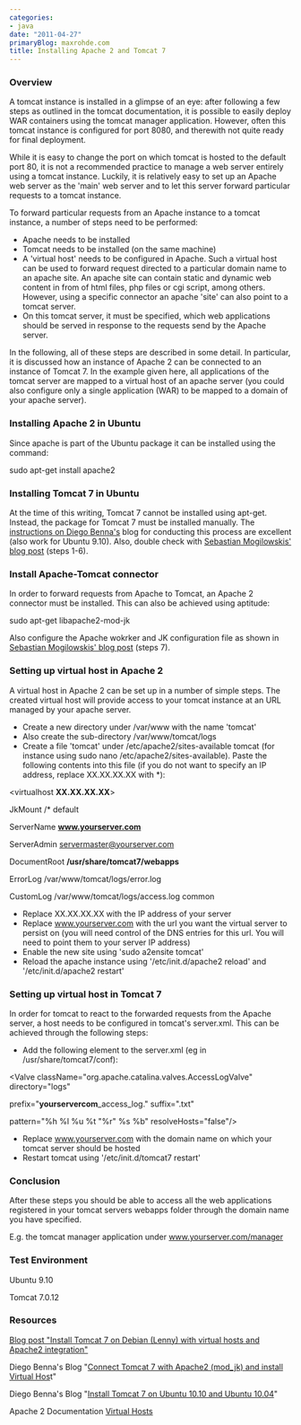 ```yaml
---
categories:
- java
date: "2011-04-27"
primaryBlog: maxrohde.com
title: Installing Apache 2 and Tomcat 7
---
```


### Overview

A tomcat instance is installed in a glimpse of an eye: after following a few steps as outlined in the tomcat documentation, it is possible to easily deploy WAR containers using the tomcat manager application. However, often this tomcat instance is configured for port 8080, and therewith not quite ready for final deployment.

While it is easy to change the port on which tomcat is hosted to the default port 80, it is not a recommended practice to manage a web server entirely using a tomcat instance. Luckily, it is relatively easy to set up an Apache web server as the 'main' web server and to let this server forward particular requests to a tomcat instance.

To forward particular requests from an Apache instance to a tomcat instance, a number of steps need to be performed:

- Apache needs to be installed
- Tomcat needs to be installed (on the same machine)
- A 'virtual host' needs to be configured in Apache. Such a virtual host can be used to forward request directed to a particular domain name to an apache site. An apache site can contain static and dynamic web content in from of html files, php files or cgi script, among others. However, using a specific connector an apache 'site' can also point to a tomcat server.
- On this tomcat server, it must be specified, which web applications should be served in response to the requests send by the Apache server.

In the following, all of these steps are described in some detail. In particular, it is discussed how an instance of Apache 2 can be connected to an instance of Tomcat 7. In the example given here, all applications of the tomcat server are mapped to a virtual host of an apache server (you could also configure only a single application (WAR) to be mapped to a domain of your apache server).

### Installing Apache 2 in Ubuntu

Since apache is part of the Ubuntu package it can be installed using the command:

sudo apt-get install apache2

### Installing Tomcat 7 in Ubuntu

At the time of this writing, Tomcat 7 cannot be installed using apt-get. Instead, the package for Tomcat 7 must be installed manually. The [instructions on Diego Benna's](http://diegobenna.blogspot.com/2011/01/install-tomcat-7-in-ubuntu-1010.html) blog for conducting this process are excellent (also work for Ubuntu 9.10). Also, double check with [Sebastian Mogilowskis' blog post](http://www.mogilowski.net/lang/en-us/2010/12/11/install-tomcat-7-on-debian-lenny-with-virtual-hosts-and-apache2-integration/) (steps 1-6).

### Install Apache-Tomcat connector

In order to forward requests from Apache to Tomcat, an Apache 2 connector must be installed. This can also be achieved using aptitude:

sudo apt-get libapache2-mod-jk

Also configure the Apache wokrker and JK configuration file as shown in [Sebastian Mogilowskis' blog post](http://www.mogilowski.net/lang/en-us/2010/12/11/install-tomcat-7-on-debian-lenny-with-virtual-hosts-and-apache2-integration/) (steps 7).

### Setting up virtual host in Apache 2

A virtual host in Apache 2 can be set up in a number of simple steps. The created virtual host will provide access to your tomcat instance at an URL managed by your apache server.

- Create a new directory under /var/www with the name 'tomcat'
- Also create the sub-directory /var/www/tomcat/logs
- Create a file 'tomcat' under /etc/apache2/sites-available tomcat (for instance using sudo nano /etc/apache2/sites-available). Paste the following contents into this file (if you do not want to specify an IP address, replace XX.XX.XX.XX with \*):

<virtualhost **XX.XX.XX.XX**\>

JkMount /\* default

ServerName **www.yourserver.com**

ServerAdmin servermaster@yourserver.com

DocumentRoot **/usr/share/tomcat7/webapps**

ErrorLog /var/www/tomcat/logs/error.log

CustomLog /var/www/tomcat/logs/access.log common

</virtualhost>

- Replace XX.XX.XX.XX with the IP address of your server
- Replace www.yourserver.com with the url you want the virtual server to persist on (you will need control of the DNS entries for this url. You will need to point them to your server IP address)
- Enable the new site using 'sudo a2ensite tomcat'
- Reload the apache instance using '/etc/init.d/apache2 reload' and '/etc/init.d/apache2 restart'

### Setting up virtual host in Tomcat 7

In order for tomcat to react to the forwarded requests from the Apache server, a host needs to be configured in tomcat's server.xml. This can be achieved through the following steps:

- Add the following <host> element to the server.xml (eg in /usr/share/tomcat7/conf):

<Host name="**www.yourserver.com**" appBase="webapps" unpackWARs="true" autoDeploy="true">

<Valve className="org.apache.catalina.valves.AccessLogValve" directory="logs"

prefix="**yourservercom**\_access_log." suffix=".txt"

pattern="%h %l %u %t &quot;%r&quot; %s %b" resolveHosts="false"/>

</Host>

- Replace www.yourserver.com with the domain name on which your tomcat server should be hosted
- Restart tomcat using '/etc/init.d/tomcat7 restart'

### Conclusion

After these steps you should be able to access all the web applications registered in your tomcat servers webapps folder through the domain name you have specified.

E.g. the tomcat manager application under www.yourserver.com/manager

### Test Environment

Ubuntu 9.10

Tomcat 7.0.12

### Resources

[Blog post "Install Tomcat 7 on Debian (Lenny) with virtual hosts and Apache2 integration"](http://www.mogilowski.net/lang/en-us/2010/12/11/install-tomcat-7-on-debian-lenny-with-virtual-hosts-and-apache2-integration/)

Diego Benna's Blog "[Connect Tomcat 7 with Apache2 (mod_jk) and install Virtual Hos](http://diegobenna.blogspot.com/2011/01/connect-tomcat-7-with-apache2-modjk-and.html)t"

Diego Benna's Blog "[Install Tomcat 7 on Ubuntu 10.10 and Ubuntu 10.04](http://diegobenna.blogspot.com/2011/01/install-tomcat-7-in-ubuntu-1010.html)"

Apache 2 Documentation [Virtual Hosts](http://httpd.apache.org/docs/current/mod/core.html)
